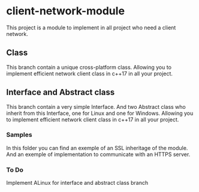 # client-network-module
This project is a module to implement in all project who need a client network.

## Class
This branch contain a unique cross-platform class.
Allowing you to implement efficient network client class in c++17 in all your project.

## Interface and Abstract class
This branch contain a very simple Interface.
And two Abstract class who inherit from this Interface, one for Linux and one for Windows.
Allowing you to implement efficient network client class in c++17 in all your project.

### Samples
In this folder you can find an exemple of an SSL inheritage of the module.
And an exemple of implementation to communicate with an HTTPS server.

### To Do
Implement ALinux for interface and abstract class branch
